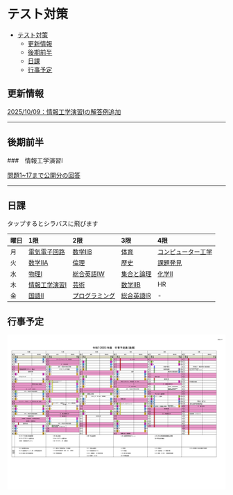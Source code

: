 # テスト対策

- [テスト対策](#テスト対策)
	- [更新情報](#更新情報)
	- [後期前半](#後期前半)
	- [日課](#日課)
	- [行事予定](#行事予定)

## 更新情報

[2025/10/09：情報工学演習Iの解答例追加](UPDATE.md)

---

## 後期前半

###　情報工学演習I

[問題1~17まで公開分の回答](情報工学演習/problems01.md)

---

## 日課

タップするとシラバスに飛びます

| 曜日 | 1限                           | 2限                            | 3限                          | 4限                              |
| :--- | :---------------------------- | :----------------------------- | :--------------------------- | :------------------------------- |
| 月   | [電気電子回路][def:電気電子]  | [数学IIB][def:数学B]           | [体育][def:体育]             | [コンピューター工学][def:コン工] |
| 火   | [数学IIA][def:数学A]          | [倫理][def:倫理]               | [歴史][def:歴史]             | [課題発見][def:課題発見]         |
| 水   | [物理I][def:物理I]            | [総合英語IW][def:英語W]        | [集合と論理][def:集合と論理] | [化学II][def:化学II]             |
| 木   | [情報工学演習I][def:情報演習] | [芸術][def:芸術]               | [数学IIB][def:数学IIB]       | HR                               |
| 金   | [国語II][def:国語II]          | [プログラミング][def:プログラ] | [総合英語IR][def:英語R]      | -                                |

## 行事予定

![行事予定](2025gyouziyoteihyou_02.jpg)

<!--

以下定義

-->
[def:電気電子]:https://syllabus.kosen-k.go.jp/Pages/PublicSyllabus?school_id=35&department_id=03&subject_id=0034&year=2024&lang=ja
[def:数学B]:https://syllabus.kosen-k.go.jp/Pages/PublicSyllabus?school_id=35&department_id=03&subject_id=0046&year=2024&lang=ja
[def:体育]:https://syllabus.kosen-k.go.jp/Pages/PublicSyllabus?school_id=35&department_id=03&subject_id=0027&year=2024&lang=ja
[def:コン工]:https://syllabus.kosen-k.go.jp/Pages/PublicSyllabus?school_id=35&department_id=03&subject_id=0042&year=2024&lang=ja
[def:数学A]:https://syllabus.kosen-k.go.jp/Pages/PublicSyllabus?school_id=35&department_id=03&subject_id=0045&year=2024&lang=ja
[def:倫理]:https://syllabus.kosen-k.go.jp/Pages/PublicSyllabus?school_id=35&department_id=03&subject_id=0037&year=2024&lang=ja
[def:歴史]:https://syllabus.kosen-k.go.jp/Pages/PublicSyllabus?school_id=35&department_id=03&subject_id=0036&year=2024&lang=ja
[def:課題発見]:https://syllabus.kosen-k.go.jp/Pages/PublicSyllabus?school_id=35&department_id=03&subject_id=0024&year=2024&lang=ja
[def:物理I]:https://syllabus.kosen-k.go.jp/Pages/PublicSyllabus?school_id=35&department_id=03&subject_id=0047&year=2024&lang=ja
[def:英語W]:https://syllabus.kosen-k.go.jp/Pages/PublicSyllabus?school_id=35&department_id=03&subject_id=0039&year=2024&lang=ja
[def:集合と論理]:https://syllabus.kosen-k.go.jp/Pages/PublicSyllabus?school_id=35&department_id=03&subject_id=0041&year=2024&lang=ja
[def:化学II]:https://syllabus.kosen-k.go.jp/Pages/PublicSyllabus?school_id=35&department_id=03&subject_id=0032&year=2024&lang=ja
[def:情報演習]:https://syllabus.kosen-k.go.jp/Pages/PublicSyllabus?school_id=35&department_id=03&subject_id=0049&year=2024&lang=ja
[def:芸術]:https://syllabus.kosen-k.go.jp/Pages/PublicSyllabus?school_id=35&department_id=03&subject_id=0030&year=2024&lang=ja
[def:数学IIB]:https://syllabus.kosen-k.go.jp/Pages/PublicSyllabus?school_id=35&department_id=03&subject_id=0046&year=2024&lang=ja
[def:国語II]:https://syllabus.kosen-k.go.jp/Pages/PublicSyllabus?school_id=35&department_id=03&subject_id=0035&year=2024&lang=ja
[def:プログラ]:https://syllabus.kosen-k.go.jp/Pages/PublicSyllabus?school_id=35&department_id=03&subject_id=0043&year=2024&lang=ja
[def:英語R]:https://syllabus.kosen-k.go.jp/Pages/PublicSyllabus?school_id=35&department_id=03&subject_id=0038&year=2024&lang=ja